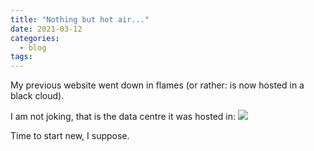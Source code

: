 ```yaml
---
title: "Nothing but hot air..."
date: 2021-03-12
categories:
  - blog
tags:
---
```


My previous website went down in flames (or rather: is now hosted in a black cloud).

I am not joking, that is the data centre it was hosted in:
<img  src="https://pbs.twimg.com/media/EwG6KMxWYAs_lkY?format=jpg&name=large">

Time to start new, I suppose.
